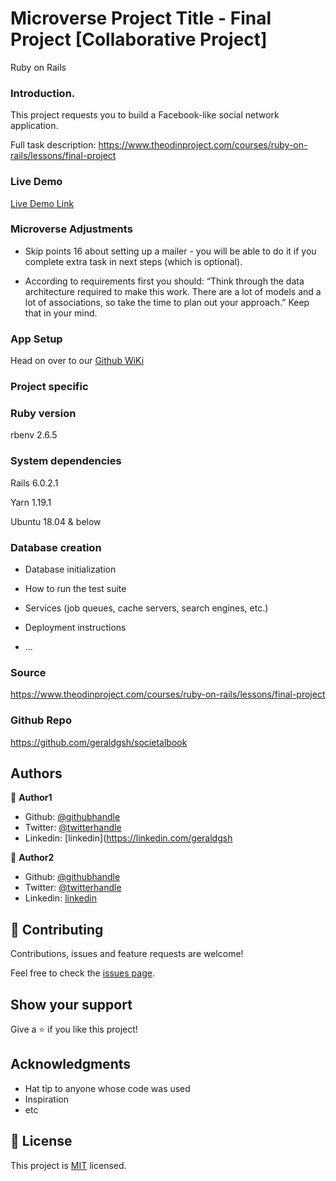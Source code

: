 # Microverse Project Title - Final Project [Collaborative Project]

Ruby on Rails

### Introduction.
This project requests you to build a Facebook-like social network application.

Full task description: https://www.theodinproject.com/courses/ruby-on-rails/lessons/final-project

### Live Demo

[Live Demo Link](https://societalbook.herokuapp.com)

### Microverse Adjustments

* Skip points 16 about setting up a mailer - you will be able to do it if you complete extra task in next steps (which is optional).

* According to requirements first you should: “Think through the data architecture required to make this work. There are a lot of models and a lot of associations, so take the time to plan out your approach.” Keep that in your mind.

### App Setup

Head on over to our [Github WiKi](https://github.com/geraldgsh/societalbook/wiki)

### Project specific

###  Ruby version

rbenv 2.6.5

###  System dependencies

Rails 6.0.2.1

Yarn 1.19.1

Ubuntu 18.04 & below

###  Database creation

* Database initialization

* How to run the test suite

* Services (job queues, cache servers, search engines, etc.)

* Deployment instructions

* ...

### Source

https://www.theodinproject.com/courses/ruby-on-rails/lessons/final-project

### Github Repo

https://github.com/geraldgsh/societalbook

## Authors

👤 **Author1**

- Github: [@githubhandle](https://github.com/geraldgsh)
- Twitter: [@twitterhandle](https://twitter.com/geraldgsh)
- Linkedin: [linkedin](https://linkedin.com/geraldgsh

👤 **Author2**

- Github: [@githubhandle](https://github.com/jcromerohdz)
- Twitter: [@twitterhandle](https://twitter.com/jcromerohdz)
- Linkedin: [linkedin](https://www.linkedin.com/in/christian-romero-5bb378ba/)

## 🤝 Contributing

Contributions, issues and feature requests are welcome!

Feel free to check the [issues page](issues/).

## Show your support

Give a ⭐️ if you like this project!

## Acknowledgments

- Hat tip to anyone whose code was used
- Inspiration
- etc

## 📝 License

This project is [MIT](lic.url) licensed.
